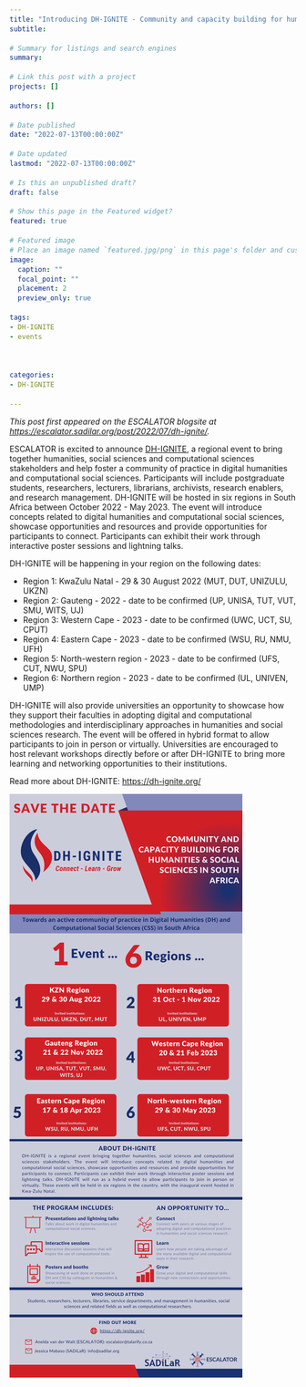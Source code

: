 ```yaml
---
title: "Introducing DH-IGNITE - Community and capacity building for humanities & social sciences in South Africa"
subtitle: 

# Summary for listings and search engines
summary:  

# Link this post with a project
projects: []

authors: []

# Date published
date: "2022-07-13T00:00:00Z"

# Date updated
lastmod: "2022-07-13T00:00:00Z"

# Is this an unpublished draft?
draft: false

# Show this page in the Featured widget?
featured: true

# Featured image
# Place an image named `featured.jpg/png` in this page's folder and customize its options here.
image:
  caption: ""
  focal_point: ""
  placement: 2
  preview_only: true

tags:
- DH-IGNITE
- events



categories:
- DH-IGNITE

---
```

_This post first appeared on the ESCALATOR blogsite at https://escalator.sadilar.org/post/2022/07/dh-ignite/._

ESCALATOR is excited to announce [DH-IGNITE](https://dh-ignite.org), a regional event to bring together humanities, social sciences and computational sciences stakeholders and help foster a community of practice in digital humanities and computational social sciences. Participants will include postgraduate students, researchers, lecturers, librarians, archivists, research enablers, and research management. DH-IGNITE will be hosted in six regions in South Africa  between October 2022 - May 2023. The event will introduce concepts related to digital humanities and computational social sciences, showcase opportunities and resources and provide opportunities for participants to connect. Participants can exhibit their work through interactive poster sessions and lightning talks.

DH-IGNITE will be happening in your region on the following dates: 

- Region 1: KwaZulu Natal - 29 & 30 August 2022 (MUT, DUT, UNIZULU, UKZN)
- Region 2: Gauteng - 2022 - date to be confirmed (UP, UNISA, TUT, VUT, SMU, WITS, UJ)
- Region 3: Western Cape - 2023 - date to be confirmed (UWC, UCT, SU, CPUT)
- Region 4: Eastern Cape - 2023 - date to be confirmed (WSU, RU, NMU, UFH)
- Region 5: North-western region - 2023 - date to be confirmed (UFS, CUT, NWU, SPU)
- Region 6: Northern region - 2023 - date to be confirmed (UL, UNIVEN, UMP)

DH-IGNITE will also provide universities an opportunity to showcase how they support their faculties in adopting digital and computational methodologies and interdisciplinary approaches in humanities and social sciences research. The event will be offered in hybrid format to allow participants to join in person or virtually. Universities are encouraged to host relevant workshops directly before or after DH-IGNITE to bring more learning and networking opportunities to their institutions.

Read more about DH-IGNITE: <https://dh-ignite.org/>

[![dh-ignite](dh-ignite.png)](dh-ignite.pdf)